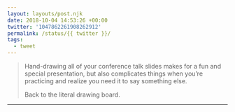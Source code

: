 ```yaml
---
layout: layouts/post.njk
date: 2018-10-04 14:53:26 +00:00
twitter: '1047862261908262912'
permalink: /status/{{ twitter }}/
tags: 
  - tweet
---
```


> Hand-drawing all of your conference talk slides makes for a fun and special presentation, but also complicates things when you’re practicing and realize you need it to say something else.
> 
> Back to the literal drawing board.

---
